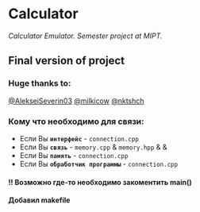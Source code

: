 
# Calculator 
_Calculator Emulator. Semester project at MIPT._

## Final version of project 
### Huge thanks to: 
[@AlekseiSeverin03](https://github.com/AlekseiSeverin03) 
[@milkicow](https://github.com/milkicow) 
[@nktshch](https://github.com/nktshch)
### Кому что необходимо для связи:
* Если Вы **`интерфейс`** - `connection.cpp`
* Если Вы **`связь`** - `memory.cpp` & `memory.hpp` & &
* Если Вы **`память`** - `connection.cpp`
* Если Вы **`обработчик программы`** - `connection.cpp`

#### !! Возможно где-то необходимо закоментить main()
#### Добавил makefile
